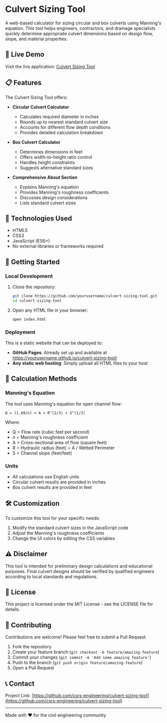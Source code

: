 # Culvert Sizing Tool

A web-based calculator for sizing circular and box culverts using Manning's equation. This tool helps engineers, contractors, and drainage specialists quickly determine appropriate culvert dimensions based on design flow, slope, and material properties.

## 🌊 Live Demo

Visit the live application: [Culvert Sizing Tool](https://yourusername.github.io/culvert-sizing-tool/)

## 📋 Features

The Culvert Sizing Tool offers:

- **Circular Culvert Calculator**
  - Calculates required diameter in inches
  - Rounds up to nearest standard culvert size
  - Accounts for different flow depth conditions
  - Provides detailed calculation breakdown

- **Box Culvert Calculator**
  - Determines dimensions in feet
  - Offers width-to-height ratio control
  - Handles height constraints
  - Suggests alternative standard sizes

- **Comprehensive About Section**
  - Explains Manning's equation
  - Provides Manning's roughness coefficients
  - Discusses design considerations
  - Lists standard culvert sizes

## 🔧 Technologies Used

- HTML5
- CSS3
- JavaScript (ES6+)
- No external libraries or frameworks required

## 🚀 Getting Started

### Local Development

1. Clone the repository:
   ```bash
   git clone https://github.com/yourusername/culvert-sizing-tool.git
   cd culvert-sizing-tool
   ```

2. Open any HTML file in your browser:
   ```bash
   open index.html
   ```

### Deployment

This is a static website that can be deployed to:

- **GitHub Pages**: Already set up and available at https://yourusername.github.io/culvert-sizing-tool/
- **Any static web hosting**: Simply upload all HTML files to your host

## 🧮 Calculation Methods

### Manning's Equation

The tool uses Manning's equation for open channel flow:

```
Q = (1.49/n) × A × R^(2/3) × S^(1/2)
```

Where:
- Q = Flow rate (cubic feet per second)
- n = Manning's roughness coefficient
- A = Cross-sectional area of flow (square feet)
- R = Hydraulic radius (feet) = A / Wetted Perimeter
- S = Channel slope (feet/feet)

### Units

- All calculations use English units
- Circular culvert results are provided in inches
- Box culvert results are provided in feet

## 🛠️ Customization

To customize this tool for your specific needs:

1. Modify the standard culvert sizes in the JavaScript code
2. Adjust the Manning's roughness coefficients
3. Change the UI colors by editing the CSS variables

## ⚠️ Disclaimer

This tool is intended for preliminary design calculations and educational purposes. Final culvert designs should be verified by qualified engineers according to local standards and regulations.

## 📝 License

This project is licensed under the MIT License - see the LICENSE file for details.

## 🤝 Contributing

Contributions are welcome! Please feel free to submit a Pull Request.

1. Fork the repository
2. Create your feature branch (`git checkout -b feature/amazing-feature`)
3. Commit your changes (`git commit -m 'Add some amazing feature'`)
4. Push to the branch (`git push origin feature/amazing-feature`)
5. Open a Pull Request

## 📞 Contact

Project Link: [https://github.com/csrs-engineering/culvert-sizing-tool](https://github.com/csrs-engineering/culvert-sizing-tool)

---

Made with ❤️ for the civil engineering community
